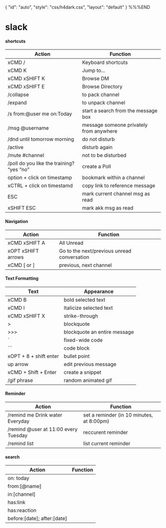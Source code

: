 {
    "id": "auto",
    "style": "css/h4dark.css",
    "layout": "default"
}
%%%END

# slack

#### shortcuts
Action | Function
-- | --
xCMD / | Keyboard shortcuts
xCMD K | Jump to...
xCMD xSHIFT K | Browse DM
xCMD xSHIFT E | Browse Directory
/collapse | to pack channel
/expand | to unpack channel
/s from:@user me on:Today| start a search from the message box
/msg @username | message someone privately from anywhere
/dnd until tomorrow morning | do not disturb
/active | disturb again
/mute #channel | not to be disturbed
/poll do you like the training? “yes “no”| create a Poll
option + click on timestamp | bookmark within a channel
xCTRL + click on timestamd | copy link to reference message
ESC | mark current channel msg as read
xSHIFT ESC | mark akk msg as read

#### Navigation
Action | Function
-- | --
xCMD xSHIFT A | All Unread
xOPT xSHIFT arrows | Go to the next/previous unread conversation
xCMD [ or ] | previous, next channel

#### Text Formatting
Text | Appearance
-- | --
xCMD B | bold selected text
xCMD I | Italicize selected text
xCMD xSHIFT X | strike-through
> | blockquote
>>> | blockquote an entire message
` | fixed-wide code
``` | code block
xOPT + 8 + shift enter | bullet point 
up arrow | edit previous message
xCMD + Shift + Enter | create a snippet
/gif phrase | random animated gif

#### Reminder
Action | Function
-- | --
/remind me Drink water Everyday | set a reminder (in 10 minutes, at 8:00pm)
/remind @user at 11:00 every Tuesday | reccurent reminder
/remind list | list current reminder

#### search
Action | Function
-- | --
on: today |
from:[@name] |
in:[channel] |
has:link |
has:reaction |
before:[date]; after:[date] |
